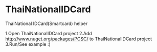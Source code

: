 ThaiNationalIDCard
==================

ThaiNational IDCard(Smartcard) helper

1.Open ThaiNationalIDCard project
2.Add http://www.nuget.org/packages/PCSC/  to ThaiNationalIDCard project
3.Run/See example :)
